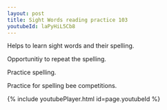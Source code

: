 ```yaml
---
layout: post
title: Sight Words reading practice 103
youtubeId: laPyHiL5Cb8
---
```

 
 
Helps to learn sight words and their spelling.

Opportunitiy to repeat the spelling. 

Practice spelling. 
 
Practice for spelling bee competitions. 
 
{% include youtubePlayer.html id=page.youtubeId %}
 
 
